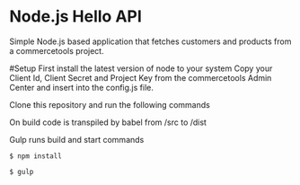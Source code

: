 # Node.js Hello API

Simple Node.js based application that fetches customers and products from a commercetools project.

#Setup
First install the latest version of node to your system
Copy your Client Id, Client Secret and Project Key from the commercetools Admin Center and insert into the config.js file.

Clone this repository and run the following commands

On build code is transpiled by babel from /src to /dist

Gulp runs build and start commands 

```
$ npm install

$ gulp

```
